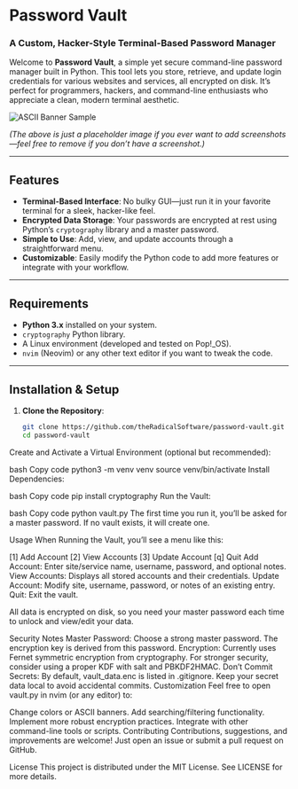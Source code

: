 # Password Vault

### A Custom, Hacker-Style Terminal-Based Password Manager

Welcome to **Password Vault**, a simple yet secure command-line password manager built in Python. This tool lets you store, retrieve, and update login credentials for various websites and services, all encrypted on disk. It’s perfect for programmers, hackers, and command-line enthusiasts who appreciate a clean, modern terminal aesthetic.

![ASCII Banner Sample](docs/banner_example.png)

*(The above is just a placeholder image if you ever want to add screenshots—feel free to remove if you don’t have a screenshot.)*

---

## Features

- **Terminal-Based Interface**: No bulky GUI—just run it in your favorite terminal for a sleek, hacker-like feel.
- **Encrypted Data Storage**: Your passwords are encrypted at rest using Python’s `cryptography` library and a master password.
- **Simple to Use**: Add, view, and update accounts through a straightforward menu.
- **Customizable**: Easily modify the Python code to add more features or integrate with your workflow.

---

## Requirements

- **Python 3.x** installed on your system.
- `cryptography` Python library.
- A Linux environment (developed and tested on Pop!_OS).
- `nvim` (Neovim) or any other text editor if you want to tweak the code.

---

## Installation & Setup

1. **Clone the Repository**:
   ```bash
   git clone https://github.com/theRadicalSoftware/password-vault.git
   cd password-vault
Create and Activate a Virtual Environment (optional but recommended):

bash
Copy code
python3 -m venv venv
source venv/bin/activate
Install Dependencies:

bash
Copy code
pip install cryptography
Run the Vault:

bash
Copy code
python vault.py
The first time you run it, you’ll be asked for a master password. If no vault exists, it will create one.

Usage
When Running the Vault, you’ll see a menu like this:

[1] Add Account
[2] View Accounts
[3] Update Account
[q] Quit
Add Account: Enter site/service name, username, password, and optional notes.
View Accounts: Displays all stored accounts and their credentials.
Update Account: Modify site, username, password, or notes of an existing entry.
Quit: Exit the vault.

All data is encrypted on disk, so you need your master password each time to unlock and view/edit your data.

Security Notes
Master Password: Choose a strong master password. The encryption key is derived from this password.
Encryption: Currently uses Fernet symmetric encryption from cryptography. For stronger security, consider using a proper KDF with salt and PBKDF2HMAC.
Don’t Commit Secrets: By default, vault_data.enc is listed in .gitignore. Keep your secret data local to avoid accidental commits.
Customization
Feel free to open vault.py in nvim (or any editor) to:

Change colors or ASCII banners.
Add searching/filtering functionality.
Implement more robust encryption practices.
Integrate with other command-line tools or scripts.
Contributing
Contributions, suggestions, and improvements are welcome! Just open an issue or submit a pull request on GitHub.

License
This project is distributed under the MIT License. See LICENSE for more details.
